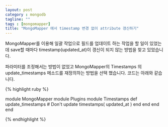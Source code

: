 ```yaml
---
layout: post
category : mongodb 
tagline: ""
tags : [mongomapper]
title: "MongoMapper 에서 timestamp 변경 없이 attribute 갱신하기"
---
```

MongoMapper를 이용해 일괄 작업으로 필드를 업데이트 하는 작업을 할 일이 있었는데
save할 때마다 timestamp(updated_at)이 갱신이 되지 않는 방법을 찾고 있었습니다.

파라미터를 조정해서는 방법이 없었고 MongoMapper의 Timestamps 의 update_timestamps 메소드를 재정의하는 방법을 선택 했습니다.
코드는 아래와 같습니다.

{% highlight ruby %}

module MongoMapper
  module Plugins
    module Timestamps
      def update_timestamps
        # Don't update timestamps( updated_at )
      end
    end
  end
end

{% endhighlight %}


